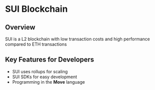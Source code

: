 # SUI Blockchain

## Overview

SUI is a L2 blockchain with low transaction costs and high performance compared to ETH transactions

## Key Features for Developers

- SUI uses rollups for scaling
- SUI SDKs for easy development
- Programming in the **Move** language
